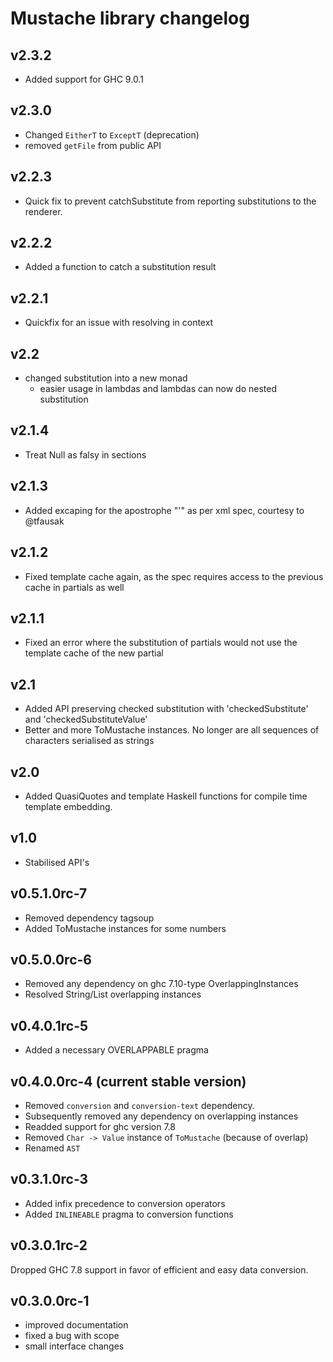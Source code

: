 # Mustache library changelog

## v2.3.2

- Added support for GHC 9.0.1

## v2.3.0

- Changed `EitherT` to `ExceptT` (deprecation)
- removed `getFile` from public API

## v2.2.3

- Quick fix to prevent catchSubstitute from reporting substitutions to the renderer.

## v2.2.2

- Added a function to catch a substitution result

## v2.2.1

- Quickfix for an issue with resolving in context

## v2.2

- changed substitution into a new monad
    + easier usage in lambdas and lambdas can now do nested substitution

## v2.1.4

- Treat Null as falsy in sections

## v2.1.3

- Added excaping for the apostrophe "'" as per xml spec, courtesy to @tfausak

## v2.1.2

- Fixed template cache again, as the spec requires access to the previous cache in partials as well

## v2.1.1

- Fixed an error where the substitution of partials would not use the template cache of the new partial

## v2.1

- Added API preserving checked substitution with 'checkedSubstitute' and 'checkedSubstituteValue'
- Better and more ToMustache instances. No longer are all sequences of characters serialised as strings

## v2.0

- Added QuasiQuotes and template Haskell functions for compile time template embedding.

## v1.0

- Stabilised API's

## v0.5.1.0rc-7

- Removed dependency tagsoup
- Added ToMustache instances for some numbers

## v0.5.0.0rc-6

- Removed any dependency on ghc 7.10-type OverlappingInstances
- Resolved String/List overlapping instances

## v0.4.0.1rc-5

- Added a necessary OVERLAPPABLE pragma

## v0.4.0.0rc-4 (current stable version)

- Removed `conversion` and `conversion-text` dependency.
- Subsequently removed any dependency on overlapping instances
- Readded support for ghc version 7.8
- Removed `Char -> Value` instance of `ToMustache` (because of overlap)
- Renamed `AST`

## v0.3.1.0rc-3

- Added infix precedence to conversion operators
- Added `INLINEABLE` pragma to conversion functions

## v0.3.0.1rc-2

Dropped GHC 7.8 support in favor of efficient and easy data conversion.

## v0.3.0.0rc-1

- improved documentation
- fixed a bug with scope
- small interface changes
